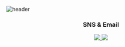 ![header](https://capsule-render.vercel.app/api?type=waving&color=timeGradient&text=JeongHyeon's%20IOS%20GitHub%20&animation=twinkling&fontSize=35&fontAlignY=30&fontAlign=50&height=250)

<h3 align="center">SNS & Email</h3>
<p align="center">
 <a href="https://velog.io/@zzzang_hyeon"><img src="https://img.shields.io/badge/velog-20C997?style=plastic&logo=velog&logoColor=white">
 <a href="mailto:dkemfdk4@gmail.com"><img src="https://img.shields.io/badge/Gmail-#EA4335?style=plastic&logo=gmail&logoColor=white">
 
